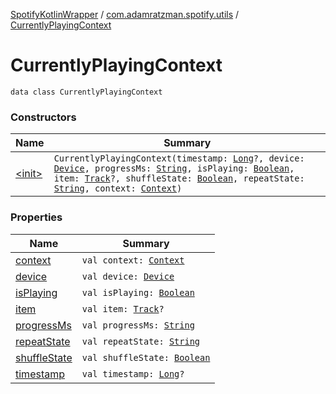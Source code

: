 [SpotifyKotlinWrapper](../../index.md) / [com.adamratzman.spotify.utils](../index.md) / [CurrentlyPlayingContext](./index.md)

# CurrentlyPlayingContext

`data class CurrentlyPlayingContext`

### Constructors

| Name | Summary |
|---|---|
| [&lt;init&gt;](-init-.md) | `CurrentlyPlayingContext(timestamp: `[`Long`](https://kotlinlang.org/api/latest/jvm/stdlib/kotlin/-long/index.html)`?, device: `[`Device`](../-device/index.md)`, progressMs: `[`String`](https://kotlinlang.org/api/latest/jvm/stdlib/kotlin/-string/index.html)`, isPlaying: `[`Boolean`](https://kotlinlang.org/api/latest/jvm/stdlib/kotlin/-boolean/index.html)`, item: `[`Track`](../-track/index.md)`?, shuffleState: `[`Boolean`](https://kotlinlang.org/api/latest/jvm/stdlib/kotlin/-boolean/index.html)`, repeatState: `[`String`](https://kotlinlang.org/api/latest/jvm/stdlib/kotlin/-string/index.html)`, context: `[`Context`](../-context/index.md)`)` |

### Properties

| Name | Summary |
|---|---|
| [context](context.md) | `val context: `[`Context`](../-context/index.md) |
| [device](device.md) | `val device: `[`Device`](../-device/index.md) |
| [isPlaying](is-playing.md) | `val isPlaying: `[`Boolean`](https://kotlinlang.org/api/latest/jvm/stdlib/kotlin/-boolean/index.html) |
| [item](item.md) | `val item: `[`Track`](../-track/index.md)`?` |
| [progressMs](progress-ms.md) | `val progressMs: `[`String`](https://kotlinlang.org/api/latest/jvm/stdlib/kotlin/-string/index.html) |
| [repeatState](repeat-state.md) | `val repeatState: `[`String`](https://kotlinlang.org/api/latest/jvm/stdlib/kotlin/-string/index.html) |
| [shuffleState](shuffle-state.md) | `val shuffleState: `[`Boolean`](https://kotlinlang.org/api/latest/jvm/stdlib/kotlin/-boolean/index.html) |
| [timestamp](timestamp.md) | `val timestamp: `[`Long`](https://kotlinlang.org/api/latest/jvm/stdlib/kotlin/-long/index.html)`?` |
